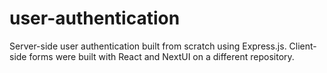 # user-authentication
Server-side user authentication built from scratch using Express.js. Client-side forms were built with React and NextUI on a different repository.
